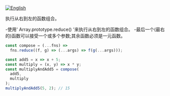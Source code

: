 
<a href="./README.md" target="_blank"><img src="https://img.shields.io/badge/-English-gray" alt="English"/></a>

执行从右到左的函数组合。

-使用' Array.prototype.reduce() '来执行从右到左的函数组合。
-最后一个(最右的)函数可以接受一个或多个参数;其余函数必须是一元函数。

```js
const compose = (...fns) =>
  fns.reduce((f, g) => (...args) => f(g(...args)));
```

```js
const add5 = x => x + 5;
const multiply = (x, y) => x * y;
const multiplyAndAdd5 = compose(
  add5,
  multiply
);
multiplyAndAdd5(5, 2); // 15
```
